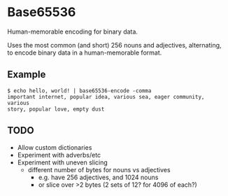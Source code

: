 # Base65536

Human-memorable encoding for binary data.

Uses the most common (and short) 256 nouns and adjectives,
alternating, to encode binary data in a human-memorable format.

## Example

```
$ echo hello, world! | base65536-encode -comma
important internet, popular idea, various sea, eager community, various
story, popular love, empty dust
```

## TODO

* Allow custom dictionaries
* Experiment with adverbs/etc
* Experiment with uneven slicing
  * different number of bytes for nouns vs adjectives
    * e.g. have 256 adjectives, and 1024 nouns
    * or slice over >2 bytes (2 sets of 12? for 4096 of each?)
